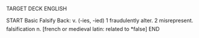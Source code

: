 TARGET DECK
ENGLISH

START
Basic
Falsify
Back: v. (-ies, -ied) 1 fraudulently alter. 2 misrepresent.  falsification n. [french or medieval latin: related to *false]
END

